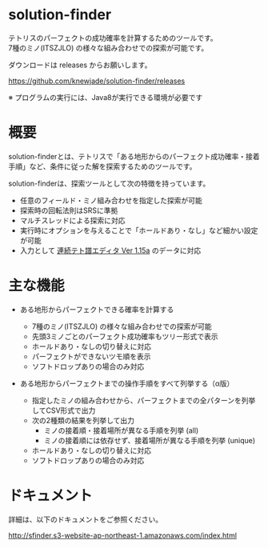 # solution-finder

テトリスのパーフェクトの成功確率を計算するためのツールです。  
7種のミノ(ITSZJLO) の様々な組み合わせでの探索が可能です。

ダウンロードは releases からお願いします。

https://github.com/knewjade/solution-finder/releases

※ プログラムの実行には、Java8が実行できる環境が必要です


# 概要

solution-finderとは、テトリスで「ある地形からのパーフェクト成功確率・接着手順」など、条件に従った解を探索するためのツールです。

solution-finderは、探索ツールとして次の特徴を持っています。

* 任意のフィールド・ミノ組み合わせを指定した探索が可能
* 探索時の回転法則はSRSに準拠
* マルチスレッドによる探索に対応
* 実行時にオプションを与えることで「ホールドあり・なし」など細かい設定が可能
* 入力として [連続テト譜エディタ Ver 1.15a](http://fumen.zui.jp) のデータに対応


# 主な機能

* ある地形からパーフェクトできる確率を計算する
   - 7種のミノ(ITSZJLO) の様々な組み合わせでの探索が可能
   - 先頭3ミノごとのパーフェクト成功確率もツリー形式で表示
   - ホールドあり・なしの切り替えに対応
   - パーフェクトができないツモ順を表示
   - ソフトドロップありの場合のみ対応

* ある地形からパーフェクトまでの操作手順をすべて列挙する（α版）
   - 指定したミノの組み合わせから、パーフェクトまでの全パターンを列挙してCSV形式で出力
   - 次の2種類の結果を列挙して出力
       + ミノの接着順・接着場所が異なる手順を列挙 (all)
       + ミノの接着順には依存せず、接着場所が異なる手順を列挙 (unique)
   - ホールドあり・なしの切り替えに対応
   - ソフトドロップありの場合のみ対応


# ドキュメント

詳細は、以下のドキュメントをご参照ください。

http://sfinder.s3-website-ap-northeast-1.amazonaws.com/index.html
